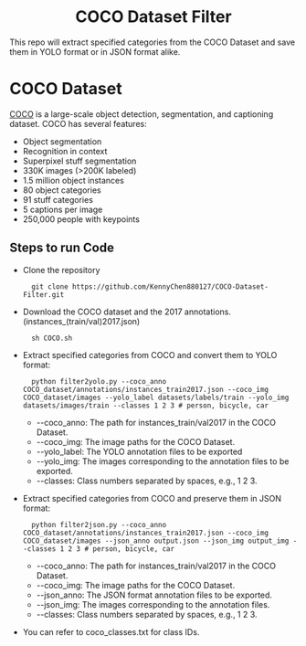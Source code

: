 <div align="center">
<h1>
<b>
COCO Dataset Filter
</b>
</h1>
</div>

This repo will extract specified categories from the COCO Dataset and save them in YOLO format or in JSON format alike.
 
# COCO Dataset
[COCO](https://cocodataset.org/#home) is a large-scale object detection, segmentation, and captioning dataset. COCO has several features:

* Object segmentation
* Recognition in context
* Superpixel stuff segmentation
* 330K images (>200K labeled)
* 1.5 million object instances
* 80 object categories
* 91 stuff categories
* 5 captions per image
* 250,000 people with keypoints
  
## Steps to run Code
* Clone the repository

        git clone https://github.com/KennyChen880127/COCO-Dataset-Filter.git

* Download the COCO dataset and the 2017 annotations.(instances_(train/val)2017.json)

        sh COCO.sh

* Extract specified categories from COCO and convert them to YOLO format:

        python filter2yolo.py --coco_anno COCO_dataset/annotations/instances_train2017.json --coco_img COCO_dataset/images --yolo_label datasets/labels/train --yolo_img datasets/images/train --classes 1 2 3 # person, bicycle, car

  - --coco_anno: The path for instances_train/val2017 in the COCO Dataset.
  - --coco_img: The image paths for the COCO Dataset.
  - --yolo_label: The YOLO annotation files to be exported
  - --yolo_img: The images corresponding to the annotation files to be exported.
  - --classes: Class numbers separated by spaces, e.g., 1 2 3.

* Extract specified categories from COCO and preserve them in JSON format:

        python filter2json.py --coco_anno COCO_dataset/annotations/instances_train2017.json --coco_img COCO_dataset/images --json_anno output.json --json_img output_img --classes 1 2 3 # person, bicycle, car

  - --coco_anno: The path for instances_train/val2017 in the COCO Dataset.
  - --coco_img: The image paths for the COCO Dataset.
  - --json_anno: The JSON format annotation files to be exported.
  - --json_img: The images corresponding to the annotation files.
  - --classes: Class numbers separated by spaces, e.g., 1 2 3.


* You can refer to coco_classes.txt for class IDs.
